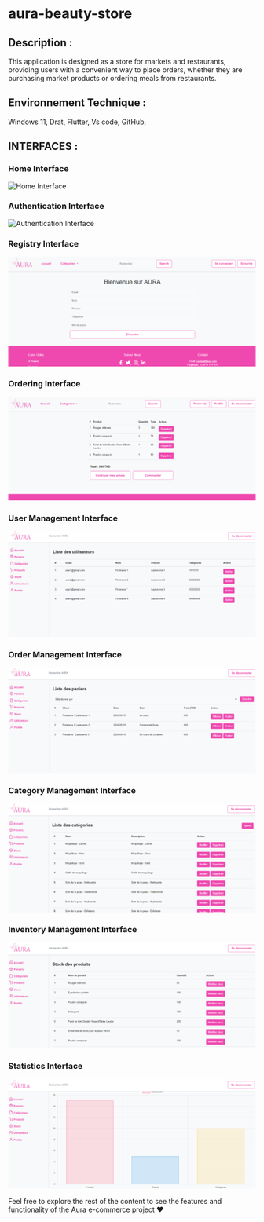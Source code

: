 # aura-beauty-store

## Description : 
This application is designed as a store for markets and restaurants, providing users with a convenient way to place orders, whether they are purchasing market products or ordering meals from restaurants.
## Environnement Technique :
Windows 11, Drat, Flutter, Vs code, GitHub, 
## INTERFACES : 
### Home Interface
![Home Interface](https://github.com/yessminbd/aura-beauty-store/blob/main/Tunis_flavors/interfaces/Home.png)

### Authentication Interface
![Authentication Interface](https://github.com/yessminbd/aura-beauty-store/blob/main/aura/interfaces/Login.png)

### Registry Interface
![Registry Interface](https://github.com/yessminbd/aura-beauty-store/blob/main/aura/interfaces/Register.png)


### Ordering Interface
![Ordering Interface](https://github.com/yessminbd/aura-beauty-store/blob/main/aura/interfaces/Order.png)

### User Management Interface
![User Management Interface](https://github.com/yessminbd/aura-beauty-store/blob/main/aura/interfaces/Users.png)

### Order Management Interface
![Order Management Interface](https://github.com/yessminbd/aura-beauty-store/blob/main/aura/interfaces/Paniers.png)

### Category Management Interface
![Category Management Interface](https://github.com/yessminbd/aura-beauty-store/blob/main/aura/interfaces/Categories.png)

### Inventory Management Interface
![Inventory Management Interface](https://github.com/yessminbd/aura-beauty-store/blob/main/aura/interfaces/Stocks.png)

### Statistics Interface
![Statistics Interface](https://github.com/yessminbd/aura-beauty-store/blob/main/aura/interfaces/Statistics.png)


Feel free to explore the rest of the content to see the features and functionality of the Aura e-commerce project ❤️
